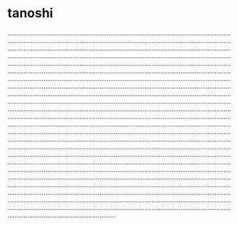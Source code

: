 # tanoshi
............................................................................................................................................................................................................................................................................................................................................................................................................................................................................................................................................................................................................................................................................................................................................................................................................................................................................................................................................................................................................................................................................................................................................................................................................................................................................................................................................................................................................................................................................................................................................................................................................................................................................................................................................................................................................................................................................................................................................................................................................................................................................................................................................................................................................................................................................................................................................................................................................................................................................................................................................................................................................................................................................................................................................................................................................................................................................................................................................................................................................................................................................................................................................................